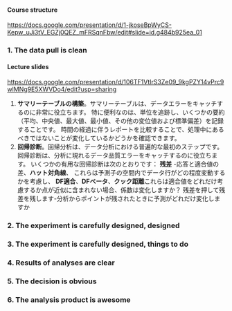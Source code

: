 #### Course structure
https://docs.google.com/presentation/d/1-jkoseBpWyCS-Kepw_uJi3tV_EGZj0QEZ_mFRSqnFbw/edit#slide=id.g484b925ea_01

### 1. The data pull is clean
#### Lecture slides 
https://docs.google.com/presentation/d/106TF1VtIrS3Ze09_9kgPZY14vPrc9wlMNg9E5XWVDo4/edit?usp=sharing

1. **サマリーテーブルの構築**。サマリーテーブルは、データエラーをキャッチするのに非常に役立ちます。
特に便利なのは、単位を追跡し、いくつかの要約（平均、中央値、最大値、最小値、その他の変位値および標準偏差）を記録することです。
時間の経過に伴うレポートを比較することで、処理中にあるべきではないことが変化しているかどうかを確認できます。
2. **回帰診断**。回帰分析は、データ分析における普遍的な最初のステップです。
回帰診断は、分析に現れるデータ品質エラーをキャッチするのに役立ちます。
いくつかの有用な回帰診断は次のとおりです： **残差** -応答と適合値の差、**ハット対角線**、
これらは予測子の空間内でデータ行がどの程度変動するかを考慮し、
**DF適合**、**DFベータ**、**クック距離**これらは適合値をどれだけ考慮するか点が近似に含まれない場合、係数は変化しますか？
残差を押して残差を残します-分析からポイントが残されたときに予測がどれだけ変化しますか

### 2. The experiment is carefully designed, designed

### 3. The experiment is carefully designed, things to do

### 4. Results of analyses are clear

### 5. The decision is obvious

### 6. The analysis product is awesome





